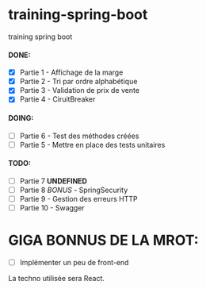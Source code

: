 # training-spring-boot

training spring boot

#### DONE:

- [x] Partie 1 - Affichage de la marge
- [x] Partie 2 - Tri par ordre alphabétique
- [x] Partie 3 - Validation de prix de vente
- [x] Partie 4 - CiruitBreaker

#### DOING:

- [ ] Partie 6 - Test des méthodes créées
- [ ] Partie 5 - Mettre en place des tests unitaires

#### TODO:

- [ ] Partie 7 **UNDEFINED**
- [ ] Partie 8 _BONUS_ - SpringSecurity
- [ ] Partie 9 - Gestion des erreurs HTTP
- [ ] Partie 10 - Swagger

# GIGA BONNUS DE LA MROT:

- [ ] Implémenter un peu de front-end

La techno utilisée sera React.
